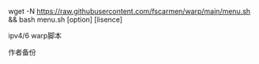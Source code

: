 wget -N https://raw.githubusercontent.com/fscarmen/warp/main/menu.sh && bash menu.sh [option] [lisence]

ipv4/6 warp脚本

作者备份

